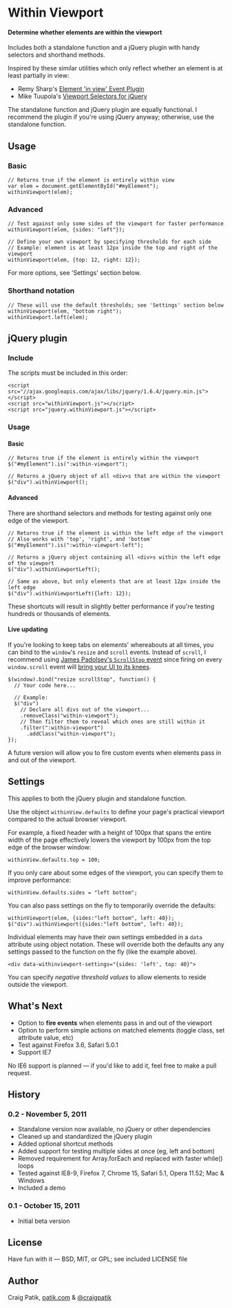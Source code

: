 # Within Viewport

#### Determine whether elements are within the viewport

Includes both a standalone function and a jQuery plugin with handy selectors and shorthand methods.

Inspired by these similar utilities which only reflect whether an element is at least partially in view:

* Remy Sharp's [Element 'in view' Event Plugin](http://remysharp.com/2009/01/26/element-in-view-event-plugin/)
* Mike Tuupola's [Viewport Selectors for jQuery](http://www.appelsiini.net/projects/viewport)

The standalone function and jQuery plugin are equally functional. I recommend the plugin if you're using jQuery anyway; otherwise, use the standalone function.

## Usage

### Basic

    // Returns true if the element is entirely within view
    var elem = document.getElementById("#myElement");
    withinViewport(elem);

### Advanced

    // Test against only some sides of the viewport for faster performance
    withinViewport(elem, {sides: "left"});
    
    // Define your own viewport by specifying thresholds for each side
    // Example: element is at least 12px inside the top and right of the viewport
    withinViewport(elem, {top: 12, right: 12});

For more options, see 'Settings' section below.

### Shorthand notation

    // These will use the default thresholds; see 'Settings' section below
    withinViewport(elem, "bottom right");
    withinViewport.left(elem);
    
## jQuery plugin

### Include

The scripts must be included in this order:

    <script src="//ajax.googleapis.com/ajax/libs/jquery/1.6.4/jquery.min.js"></script>
    <script src="withinViewport.js"></script>
    <script src="jquery.withinViewport.js"></script>

### Usage

#### Basic

    // Returns true if the element is entirely within the viewport
    $("#myElement").is(":within-viewport");

    // Returns a jQuery object of all <div>s that are within the viewport
    $("div").withinViewport();

#### Advanced

There are shorthand selectors and methods for testing against only one edge of the viewport.

    // Returns true if the element is within the left edge of the viewport
    // Also works with 'top', 'right', and 'bottom'
    $("#myElement").is(":within-viewport-left");

    // Returns a jQuery object containing all <div>s within the left edge of the viewport
    $("div").withinViewportLeft();

    // Same as above, but only elements that are at least 12px inside the left edge
    $("div").withinViewportLeft({left: 12});

These shortcuts will result in slightly better performance if you're testing hundreds or thousands of elements.

#### Live updating

If you're looking to keep tabs on elements' whereabouts at all times, you can bind to the `window`'s `resize` and `scroll` events. Instead of `scroll`, I recommend using [James Padolsey's `ScrollStop` event](http://james.padolsey.com/javascript/special-scroll-events-for-jquery/) since firing on every `window.scroll` event will [bring your UI to its knees](http://ejohn.org/blog/learning-from-twitter/).

    $(window).bind("resize scrollStop", function() {
      // Your code here...
      
      // Example:
      $("div")
        // Declare all divs out of the viewport...
        .removeClass("within-viewport");
        // Then filter them to reveal which ones are still within it
        .filter(":within-viewport")
          .addClass("within-viewport");
    });

A future version will allow you to fire custom events when elements pass in and out of the viewport.

## Settings

This applies to both the jQuery plugin and standalone function.

Use the object `withinView.defaults` to define your page's practical viewport compared to the actual browser viewport. 

For example, a fixed header with a height of 100px that spans the entire width of the page effectively lowers the viewport by 100px from the top edge of the browser window:

    withinView.defaults.top = 100;

If you only care about some edges of the viewport, you can specify them to improve performance:

    withinView.defaults.sides = "left bottom";

You can also pass settings on the fly to temporarily override the defaults:

    withinViewport(elem, {sides:"left bottom", left: 40});
    $("div").withinViewport({sides:"left bottom", left: 40});

Individual elements may have their own settings embedded in a `data` attribute using object notation. These will override both the defaults any any settings passed to the function on the fly (like the example above).

    <div data-withinviewport-settings="{sides: 'left', top: 40}">

You can specify *negative threshold values* to allow elements to reside outside the viewport.

## What's Next

- Option to **fire events** when elements pass in and out of the viewport
- Option to perform simple actions on matched elements (toggle class, set attribute value, etc)
- Test against Firefox 3.6, Safari 5.0.1
- Support IE7

No IE6 support is planned &mdash; if you'd like to add it, feel free to make a pull request.

## History

### 0.2 - November 5, 2011

- Standalone version now available, no jQuery or other dependencies
- Cleaned up and standardized the jQuery plugin
- Added optional shortcut methods
- Added support for testing multiple sides at once (eg, left and bottom)
- Removed requirement for Array.forEach and replaced with faster while() loops
- Tested against IE8-9, Firefox 7, Chrome 15, Safari 5.1, Opera 11.52; Mac & Windows
- Included a demo

### 0.1 - October 15, 2011

- Initial beta version

## License

Have fun with it &mdash; BSD, MIT, or GPL; see included LICENSE file

## Author

Craig Patik, [patik.com](http://patik.com/) & [@craigpatik](https://twitter.com/craigpatik)
